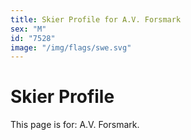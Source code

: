 ```yaml
---
title: Skier Profile for A.V. Forsmark
sex: "M"
id: "7528"
image: "/img/flags/swe.svg" 
---
```


# Skier Profile

This page is for: A.V. Forsmark.
    